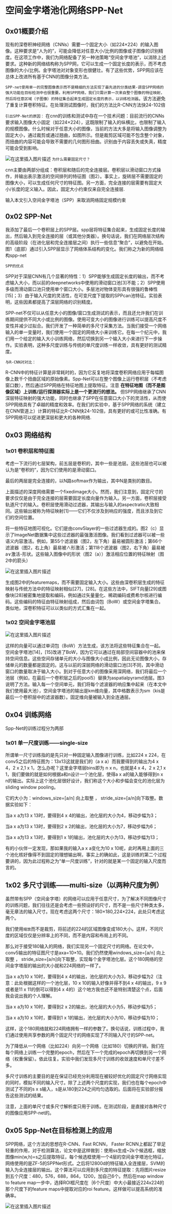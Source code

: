 # 空间金字塔池化网络SPP-Net

## 0x01概要介绍

现有的深卷积神经网络（CNNs）需要一个固定大小（如224×224）的输入图像。这种要求是“人为的”，可能会降低对任意大小/比例的图像或子图像的识别精度。在这项工作中，我们为网络配备了另一种池策略“空间金字塔池”，以消除上述要求。这种新的网络结构称为SPP网，它可以生成一个固定长度的表示，而不考虑图像的大小/比例。金字塔池对对象变形也很健壮。有了这些优势，SPP网应该在总体上改进所有基于CNN的图像分类方法。

`SPP-net使用单一的完整图像表示而不是精细的方法实现了最先进的分类结果-调音SPP网络的强大功能在目标检测中也很重要。利用SPP网络，我们只需计算一次来自整个图像的特征映射，然后将任意区域（子图像）的特征集合起来生成固定长度的表示，以训练检测器`。该方法避免了重复计算卷积特征。在处理测试图像时，我们的方法比R-CNN方法快24-102倍

`引出SPP-Net的原因：`
在cnn的训练和测试中存在一个技术问题：目前流行的CNNs要求输入图像大小固定（如224×224），这既限制了输入的纵横比，也限制了输入的规模图像。什么时候对于任意大小的图像，当前的方法大多是将输入图像调整为固定大小，通过裁剪或通过翘曲，如图所示。但是裁剪区域可能不包含整个对象，而扭曲的内容可能会导致不需要的几何图形扭曲。识别由于内容丢失或失真，精度可能会受到影响。

![在这里插入图片描述](https://img-blog.csdnimg.cn/20201029202219733.png)
`为什么需要固定尺寸？`

cnn主要由两部分组成：卷积层和随后的完全连接层。卷积层以滑动窗口方式操作，并输出表示激活的空间排列的特征图（图2）。事实上，旋转层不需要固定的图像大小，可以生成任何尺寸的特征图。另一方面，完全连接的层需要有固定大小/长度的定义输入。因此，固定大小约束仅来自完全连接层.

输入本文引入空间金字塔池（SPP）来取消网络固定规模约束

## 0x02 SPP-Net

我添加了最后一个卷积层上的SPP层。spp层将特征集合起来，生成固定长度的输出，然后输入到完全连接的层（或其他分类器）。换句话说，我们在网络层次结构的高级阶段（在进化层和完全连接层之间）执行一些信息“聚合”，以避免在开始。图1（底部）通过引入SPP层显示了网络体系结构的变化。我们称之为新的网络结构spp-net

`SPP的优点`

SPP对于深层CNN有几个显著的特性：1）SPP能够生成固定长度的输出，而不考虑输入大小，而以前的deepnetworks中使用的滑动窗口池[3]不能；2）SPP使用多级而滑动窗口池只使用单个窗口大小。多层池对物体变形具有很强的鲁棒性[15]；3）由于输入尺度的灵活性，在可变尺度下提取的SPPcan池特征。实验表明，这些因素都提高了深层网络的识别精度。

SPP-net不仅可以从任意大小的图像/窗口生成测试的表示，而且还允许我们在训练期间提供不同大小或比例的图像。使用可变大小的图像进行训练可以提高尺度不变性并减少过拟合。我们开发了一种简单的多尺寸采集方法。当我们接受一个网络输入的单一变量时，我们使用一个固定的网络大小来训练它。在每一个纪元中，我们用一个给定的输入大小训练网络，然后切换到另一个输入大小来进行下一步操作。实验表明，这种多尺度训练与传统的单尺度训练一样收敛，具有更好的测试精度。

`与R-CNN对对比：`

R-CNN中的特征计算是非常耗时的，因为它反复地将深度卷积网络应用于每幅图像上数千个扭曲区域的原始像素。Spp-Net可以在整个图像上运行卷积层（不考虑窗口数），然后通过SPP网络在特征地图上提取特征。注意 **在特征地图（而不是图像区域）上训练/运行探测器实际上是一个更流行的想法。** 但SPP网络继承了CNN深层特征映射的强大功能，同时也继承了SPP在任意窗口大小下的灵活性，从而使SPP网络具有了卓越的精度和效率。在我们的实验中，基于SPP网络的系统（建立在CNN管道上）计算的特征比R-CNN快24-102倍，具有更好的或可比性准确。有SPP网络可以促进更深层和更大的各种网络.


## 0x03 网络结构

### 1x01 卷积层和特征图

考虑一下流行的七层架构，前五层是卷积的，其中一些是池层。这些池层也可以被认为是“卷积的”，因为它们使用的是滑动窗口。

最后的两层是完全连接的，以N路softmax作为输出，其中N是类别的数目。

上面描述的深度网络需要一个fixedimage大小。然而，我们注意到，固定尺寸的要求仅仅是由于完全连接的层需要固定长度向量作为输入。另一方面，卷积层接受轨道尺寸的输入。卷积层使用滑动过滤器，其输出与输入的aspectratio大致相同。这些输出被称为特征映射[1]——它们不仅涉及到响应的强度，而且涉及到它们的空间位置。

将一些特征地图可视化。它们是由conv5layer的一些过滤器生成的。图2（c）显示了ImageNet数据集中这些过滤器的最强激活图像。我们看到过滤器可以被一些语义内容激活。例如，第55个滤波器（图2，左下角）最易被圆形激活；第66个滤波器（图2，右上角）最易被∧形激活；第118个滤波器（图2，右下角）最易被a∨激活-形状。这些输入图像中的形状（图2（a））激活相应位置的特征映射（图2中的箭头）

![在这里插入图片描述](https://img-blog.csdnimg.cn/20201029202425874.png)


生成图2中的featuremaps，而不需要固定输入大小。这些由深卷积层生成的特征映射与传统方法中的特征映射相似[27]，[28]。在这些方法中，SIFT向量[29]或图像块[28]被密集地提取和编码，例如通过矢量量化、稀疏编码或费希尔核进行编码。这些编码的特征由特征映射组成，然后由词包（BoW）或空间金字塔集合。类似地，深卷积特征可以以类似的方式汇集在一起。

### 1x02 空间金字塔池层

![在这里插入图片描述](https://img-blog.csdnimg.cn/20201029202443152.png)


这样的向量可以通过单词包（BoW）方法生成，该方法将这些特征集合在一起。空间金字塔池[14]，[15]改进了BoW，因为它可以通过在局部空间容器中的池来保持空间信息。这些空间存储单元的大小与图像大小成比例，因此无论图像大小，存储单元的数量都是固定的。这与以前的深层网络的滑动窗口池[3]不同，其中滑动窗口的数量取决于输入大小。到对于任意大小的图像采用深网络，我们将最后一个池层（例如，在最后一个卷积层之后的pool5）替换为aspatialpyramd池层。图3说明了方法。输入每一个空间单元，我们将每个滤波器的响应集中起来（在本文中我们使用最大池），空间金字塔池的输出是km维向量，其中格数表示为sm（kis是最后一个卷积层中的滤波器数）。固定维向量被输入到全连通层。

## 0x04 训练网络
Spp-Net的训练过程分为两部
### 1x01 单一尺度训练——single-size
所谓单一尺寸训练指的是先只对一种固定输入图像进行训练，比如224 x 224，在conv5之后的特征图为：13x13这就是我们的（a x a）而我要得到的输出为4 x 4，2 x 2,1 x 1，怎么办呢？这里金字塔层bins即为 n x n，也就是4 x 4，2 x 2,1 x 1，我们要做的就是如何根据a和n设计一个池化层，使得a x a的输入能够得到n x n的输出。实际上这个池化层很好设计，我们称这个大小和步幅会变化的池化层为sliding window pooling。

它的大小为：windows_size=[a/n] 向上取整 ， stride_size=[a/n]向下取整。数据实验如下：

当a x a为13 x 13时，要得到4 x 4的输出，池化层的大小为4，移动步幅为3；

当a x a为13 x 13时，要得到2 x 2的输出，池化层的大小为7，移动步幅为6；

当a x a为13 x 13时，要得到1 x 1的输出，池化层的大小为13，移动步幅为13；

有的小伙伴一定发现，那如果我的输入a x a变化为10 x 10呢，此时再用上面的三个池化核好像得不到固定的理想输出啊，事实上的确如此，这是训练的第二个过程要讲的，因为此过程称之为“单一尺度训练”，针对的就是某一个固定的输入尺度而言的。

## 1x02 多尺寸训练——multi-size（以两种尺度为例）
虽然带有SPP（空间金字塔）的网络可以应用于任意尺寸，为了解决不同图像尺寸的训练问题，我们往往还是会考虑一些预设好的尺寸，而不是一些尺寸种类太多，毫无章法的输入尺寸。现在考虑这两个尺寸：180×180,224×224，此处只考虑这两个。

我们使用`缩放`而不是裁剪，将前述的224的区域图像变成180大小。这样，不同尺度的区域仅仅是分辨率上的不同，而不是内容和布局上的不同。

那么对于接受180输入的网络，我们实现另一个固定尺寸的网络。在论文中，conv5输出的特征图尺寸是axa=10×10。我们仍然使用windows_size=[a/n] 向上取整 ， stride_size=[a/n]向下取整，实现每个金字塔池化层。这个180网络的空间金字塔层的输出的大小就和224网络的一样了。

当a x a为10 x 10时，要得到4 x 4的输出，池化层的大小为3，移动步幅为2（注意：此处根据这样的一个池化层，10 x 10的输入好像并得不到4 x 4的输出，9 x 9或者是11 x 11的倒可以得到4 x 4的）这个地方我也还不是特别清楚这个点，后面我会说出我的个人理解。

当a x a为10 x 10时，要得到2 x 2的输出，池化层的大小为5，移动步幅为5；

当a x a为10 x 10时，要得到1 x 1的输出，池化层的大小为10，移动步幅为10；

这样，这个180网络就和224网络拥有一样的参数了。换句话说，训练过程中，我们通过使用共享参数的两个固定尺寸的网络实现了不同输入尺寸的SPP-net。

为了降低从一个网络（比如224）向另一个网络（比如180）切换的开销，我们在每个网络上训练一个完整的epoch，然后在下一个完成的epoch再切换到另一个网络（权重保留）。依此往复。实验中我们发现多尺寸训练的收敛速度和单尺寸差不多。

多尺寸训练的主要目的是在保证已经充分利用现在被较好优化的固定尺寸网络实现的同时，模拟不同的输入尺寸。除了上述两个尺度的实现，我们也在每个epoch中测试了不同的s x s输入，s是从180到224之间均匀选取的。后面将在实验部分报告这些测试的结果。

注意，上面的单尺寸或多尺寸解析度只用于训练。在测试阶段，是直接对各种尺寸的图像应用SPP-net的。

## 0x05 Spp-Net在目标检测上的应用
   SPP网络，这个方法的思想在R-CNN、Fast RCNN， Faster RCNN上都起了举足轻重的作用，对于检测算法，论文中是这样做到：使用ss生成~2k个候选框，缩放图像min(w,h)=s之后提取特征，每个候选框使用一个4层的空间金字塔池化特征，网络使用的是ZF-5的SPPNet形式。之后将12800d的特征输入全连接层，SVM的输入为全连接层的输出。这个算法可以应用到多尺度的特征提取：先将图片resize到五个尺度：480，576，688，864，1200，加自己6个。然后在map window to feature map一步中，选择ROI框尺度在｛6个尺度｝中大小最接近224x224的那个尺度下的feature maps中提取对应的roi feature。这样做可以提高系统的准确率。

![在这里插入图片描述](https://img-blog.csdnimg.cn/20201029204259321.png)





